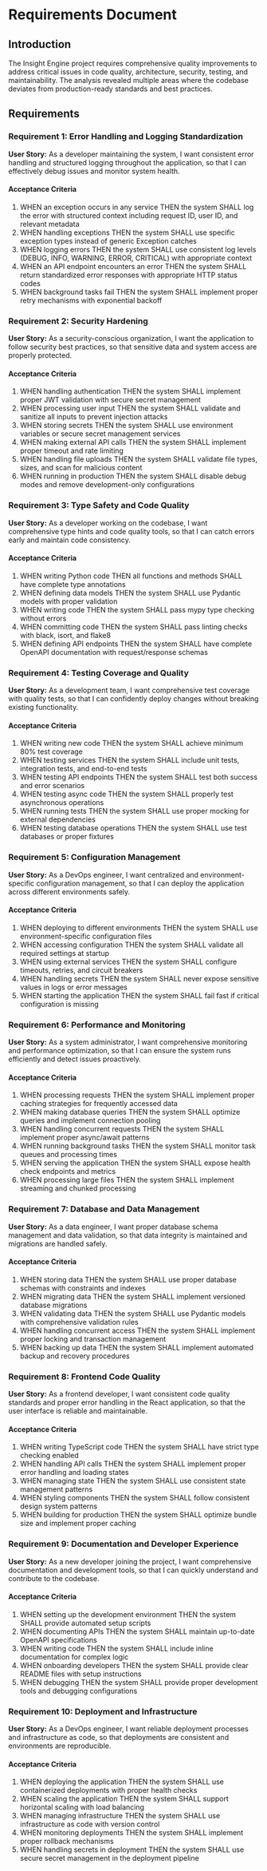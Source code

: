 # Requirements Document

## Introduction

The Insight Engine project requires comprehensive quality improvements to address critical issues in code quality, architecture, security, testing, and maintainability. The analysis revealed multiple areas where the codebase deviates from production-ready standards and best practices.

## Requirements

### Requirement 1: Error Handling and Logging Standardization

**User Story:** As a developer maintaining the system, I want consistent error handling and structured logging throughout the application, so that I can effectively debug issues and monitor system health.

#### Acceptance Criteria

1. WHEN an exception occurs in any service THEN the system SHALL log the error with structured context including request ID, user ID, and relevant metadata
2. WHEN handling exceptions THEN the system SHALL use specific exception types instead of generic Exception catches
3. WHEN logging errors THEN the system SHALL use consistent log levels (DEBUG, INFO, WARNING, ERROR, CRITICAL) with appropriate context
4. WHEN an API endpoint encounters an error THEN the system SHALL return standardized error responses with appropriate HTTP status codes
5. WHEN background tasks fail THEN the system SHALL implement proper retry mechanisms with exponential backoff

### Requirement 2: Security Hardening

**User Story:** As a security-conscious organization, I want the application to follow security best practices, so that sensitive data and system access are properly protected.

#### Acceptance Criteria

1. WHEN handling authentication THEN the system SHALL implement proper JWT validation with secure secret management
2. WHEN processing user input THEN the system SHALL validate and sanitize all inputs to prevent injection attacks
3. WHEN storing secrets THEN the system SHALL use environment variables or secure secret management services
4. WHEN making external API calls THEN the system SHALL implement proper timeout and rate limiting
5. WHEN handling file uploads THEN the system SHALL validate file types, sizes, and scan for malicious content
6. WHEN running in production THEN the system SHALL disable debug modes and remove development-only configurations

### Requirement 3: Type Safety and Code Quality

**User Story:** As a developer working on the codebase, I want comprehensive type hints and code quality tools, so that I can catch errors early and maintain code consistency.

#### Acceptance Criteria

1. WHEN writing Python code THEN all functions and methods SHALL have complete type annotations
2. WHEN defining data models THEN the system SHALL use Pydantic models with proper validation
3. WHEN writing code THEN the system SHALL pass mypy type checking without errors
4. WHEN committing code THEN the system SHALL pass linting checks with black, isort, and flake8
5. WHEN defining API endpoints THEN the system SHALL have complete OpenAPI documentation with request/response schemas

### Requirement 4: Testing Coverage and Quality

**User Story:** As a development team, I want comprehensive test coverage with quality tests, so that I can confidently deploy changes without breaking existing functionality.

#### Acceptance Criteria

1. WHEN writing new code THEN the system SHALL achieve minimum 80% test coverage
2. WHEN testing services THEN the system SHALL include unit tests, integration tests, and end-to-end tests
3. WHEN testing API endpoints THEN the system SHALL test both success and error scenarios
4. WHEN testing async code THEN the system SHALL properly test asynchronous operations
5. WHEN running tests THEN the system SHALL use proper mocking for external dependencies
6. WHEN testing database operations THEN the system SHALL use test databases or proper fixtures

### Requirement 5: Configuration Management

**User Story:** As a DevOps engineer, I want centralized and environment-specific configuration management, so that I can deploy the application across different environments safely.

#### Acceptance Criteria

1. WHEN deploying to different environments THEN the system SHALL use environment-specific configuration files
2. WHEN accessing configuration THEN the system SHALL validate all required settings at startup
3. WHEN using external services THEN the system SHALL configure timeouts, retries, and circuit breakers
4. WHEN handling secrets THEN the system SHALL never expose sensitive values in logs or error messages
5. WHEN starting the application THEN the system SHALL fail fast if critical configuration is missing

### Requirement 6: Performance and Monitoring

**User Story:** As a system administrator, I want comprehensive monitoring and performance optimization, so that I can ensure the system runs efficiently and detect issues proactively.

#### Acceptance Criteria

1. WHEN processing requests THEN the system SHALL implement proper caching strategies for frequently accessed data
2. WHEN making database queries THEN the system SHALL optimize queries and implement connection pooling
3. WHEN handling concurrent requests THEN the system SHALL implement proper async/await patterns
4. WHEN running background tasks THEN the system SHALL monitor task queues and processing times
5. WHEN serving the application THEN the system SHALL expose health check endpoints and metrics
6. WHEN processing large files THEN the system SHALL implement streaming and chunked processing

### Requirement 7: Database and Data Management

**User Story:** As a data engineer, I want proper database schema management and data validation, so that data integrity is maintained and migrations are handled safely.

#### Acceptance Criteria

1. WHEN storing data THEN the system SHALL use proper database schemas with constraints and indexes
2. WHEN migrating data THEN the system SHALL implement versioned database migrations
3. WHEN validating data THEN the system SHALL use Pydantic models with comprehensive validation rules
4. WHEN handling concurrent access THEN the system SHALL implement proper locking and transaction management
5. WHEN backing up data THEN the system SHALL implement automated backup and recovery procedures

### Requirement 8: Frontend Code Quality

**User Story:** As a frontend developer, I want consistent code quality standards and proper error handling in the React application, so that the user interface is reliable and maintainable.

#### Acceptance Criteria

1. WHEN writing TypeScript code THEN the system SHALL have strict type checking enabled
2. WHEN handling API calls THEN the system SHALL implement proper error handling and loading states
3. WHEN managing state THEN the system SHALL use consistent state management patterns
4. WHEN styling components THEN the system SHALL follow consistent design system patterns
5. WHEN building for production THEN the system SHALL optimize bundle size and implement proper caching

### Requirement 9: Documentation and Developer Experience

**User Story:** As a new developer joining the project, I want comprehensive documentation and development tools, so that I can quickly understand and contribute to the codebase.

#### Acceptance Criteria

1. WHEN setting up the development environment THEN the system SHALL provide automated setup scripts
2. WHEN documenting APIs THEN the system SHALL maintain up-to-date OpenAPI specifications
3. WHEN writing code THEN the system SHALL include inline documentation for complex logic
4. WHEN onboarding developers THEN the system SHALL provide clear README files with setup instructions
5. WHEN debugging THEN the system SHALL provide proper development tools and debugging configurations

### Requirement 10: Deployment and Infrastructure

**User Story:** As a DevOps engineer, I want reliable deployment processes and infrastructure as code, so that deployments are consistent and environments are reproducible.

#### Acceptance Criteria

1. WHEN deploying the application THEN the system SHALL use containerized deployments with proper health checks
2. WHEN scaling the application THEN the system SHALL support horizontal scaling with load balancing
3. WHEN managing infrastructure THEN the system SHALL use infrastructure as code with version control
4. WHEN monitoring deployments THEN the system SHALL implement proper rollback mechanisms
5. WHEN handling secrets in deployment THEN the system SHALL use secure secret management in the deployment pipeline
